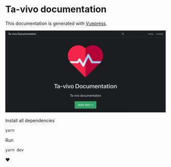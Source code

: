 # Ta-vivo documentation

This documentation is generated with [Vuepress](https://github.com/vuejs/vuepress).

![app demo](./docs/app.png)

Install all dependencies

```bash
yarn
```

Run

```bash
yarn dev
```

:heart: